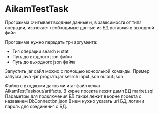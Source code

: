 # AikamTestTask

Программа считывает входные данные и, в зависимости от типа операции, извлекает необзодимые данные из БД вставляя в выходной файл

Программе нужно передать три аргумента:
- Тип операции search  и stat
- Путь до входного json файла
- Путь до выходного json файла

Запустить jar файл можно с помощью консольной команды.
Пример запуска  java -jar program.jar search input.json output.json 

Файлы с входными данными и jar файл лежат AikamTestTask/out/artifacts.
В корне проекта лежит дамп БД market.sql
Параметры для подключения БД также лежит в корне проекта с названием DbConnection.json
В нем нужно указать url БД, логин и пароль для соединения с БД.
